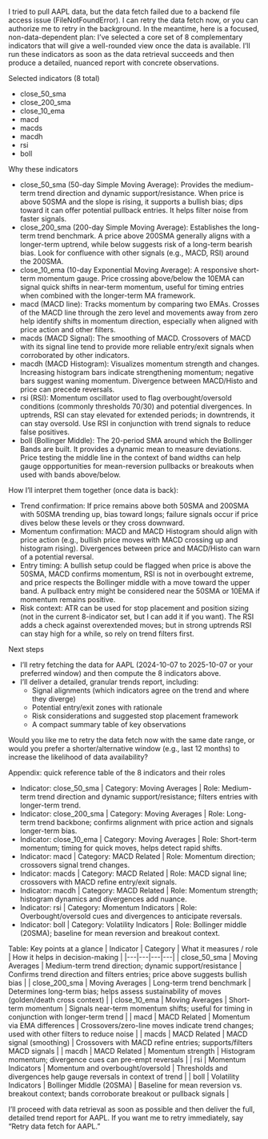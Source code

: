 I tried to pull AAPL data, but the data fetch failed due to a backend file access issue (FileNotFoundError). I can retry the data fetch now, or you can authorize me to retry in the background. In the meantime, here is a focused, non-data-dependent plan: I’ve selected a core set of 8 complementary indicators that will give a well-rounded view once the data is available. I’ll run these indicators as soon as the data retrieval succeeds and then produce a detailed, nuanced report with concrete observations.

Selected indicators (8 total)
- close_50_sma
- close_200_sma
- close_10_ema
- macd
- macds
- macdh
- rsi
- boll

Why these indicators
- close_50_sma (50-day Simple Moving Average): Provides the medium-term trend direction and dynamic support/resistance. When price is above 50SMA and the slope is rising, it supports a bullish bias; dips toward it can offer potential pullback entries. It helps filter noise from faster signals.
- close_200_sma (200-day Simple Moving Average): Establishes the long-term trend benchmark. A price above 200SMA generally aligns with a longer-term uptrend, while below suggests risk of a long-term bearish bias. Look for confluence with other signals (e.g., MACD, RSI) around the 200SMA.
- close_10_ema (10-day Exponential Moving Average): A responsive short-term momentum gauge. Price crossing above/below the 10EMA can signal quick shifts in near-term momentum, useful for timing entries when combined with the longer-term MA framework.
- macd (MACD line): Tracks momentum by comparing two EMAs. Crosses of the MACD line through the zero level and movements away from zero help identify shifts in momentum direction, especially when aligned with price action and other filters.
- macds (MACD Signal): The smoothing of MACD. Crossovers of MACD with its signal line tend to provide more reliable entry/exit signals when corroborated by other indicators.
- macdh (MACD Histogram): Visualizes momentum strength and changes. Increasing histogram bars indicate strengthening momentum; negative bars suggest waning momentum. Divergence between MACD/Histo and price can precede reversals.
- rsi (RSI): Momentum oscillator used to flag overbought/oversold conditions (commonly thresholds 70/30) and potential divergences. In uptrends, RSI can stay elevated for extended periods; in downtrends, it can stay oversold. Use RSI in conjunction with trend signals to reduce false positives.
- boll (Bollinger Middle): The 20-period SMA around which the Bollinger Bands are built. It provides a dynamic mean to measure deviations. Price testing the middle line in the context of band widths can help gauge oppportunities for mean-reversion pullbacks or breakouts when used with bands above/below.

How I’ll interpret them together (once data is back):
- Trend confirmation: If price remains above both 50SMA and 200SMA with 50SMA trending up, bias toward longs; failure signals occur if price dives below these levels or they cross downward.
- Momentum confirmation: MACD and MACD Histogram should align with price action (e.g., bullish price moves with MACD crossing up and histogram rising). Divergences between price and MACD/Histo can warn of a potential reversal.
- Entry timing: A bullish setup could be flagged when price is above the 50SMA, MACD confirms momentum, RSI is not in overbought extreme, and price respects the Bollinger middle with a move toward the upper band. A pullback entry might be considered near the 50SMA or 10EMA if momentum remains positive.
- Risk context: ATR can be used for stop placement and position sizing (not in the current 8-indicator set, but I can add it if you want). The RSI adds a check against overextended moves; but in strong uptrends RSI can stay high for a while, so rely on trend filters first.

Next steps
- I’ll retry fetching the data for AAPL (2024-10-07 to 2025-10-07 or your preferred window) and then compute the 8 indicators above.
- I’ll deliver a detailed, granular trends report, including:
  - Signal alignments (which indicators agree on the trend and where they diverge)
  - Potential entry/exit zones with rationale
  - Risk considerations and suggested stop placement framework
  - A compact summary table of key observations

Would you like me to retry the data fetch now with the same date range, or would you prefer a shorter/alternative window (e.g., last 12 months) to increase the likelihood of data availability?

Appendix: quick reference table of the 8 indicators and their roles
- Indicator: close_50_sma | Category: Moving Averages | Role: Medium-term trend direction and dynamic support/resistance; filters entries with longer-term trend.
- Indicator: close_200_sma | Category: Moving Averages | Role: Long-term trend backbone; confirms alignment with price action and signals longer-term bias.
- Indicator: close_10_ema | Category: Moving Averages | Role: Short-term momentum; timing for quick moves, helps detect rapid shifts.
- Indicator: macd | Category: MACD Related | Role: Momentum direction; crossovers signal trend changes.
- Indicator: macds | Category: MACD Related | Role: MACD signal line; crossovers with MACD refine entry/exit signals.
- Indicator: macdh | Category: MACD Related | Role: Momentum strength; histogram dynamics and divergences add nuance.
- Indicator: rsi | Category: Momentum Indicators | Role: Overbought/oversold cues and divergences to anticipate reversals.
- Indicator: boll | Category: Volatility Indicators | Role: Bollinger middle (20SMA); baseline for mean reversion and breakout context.

Table: Key points at a glance
| Indicator | Category | What it measures / role | How it helps in decision-making |
|---|---|---|---|
| close_50_sma | Moving Averages | Medium-term trend direction; dynamic support/resistance | Confirms trend direction and filters entries; price above suggests bullish bias |
| close_200_sma | Moving Averages | Long-term trend benchmark | Determines long-term bias; helps assess sustainability of moves (golden/death cross context) |
| close_10_ema | Moving Averages | Short-term momentum | Signals near-term momentum shifts; useful for timing in conjunction with longer-term trend |
| macd | MACD Related | Momentum via EMA differences | Crossovers/zero-line moves indicate trend changes; used with other filters to reduce noise |
| macds | MACD Related | MACD signal (smoothing) | Crossovers with MACD refine entries; supports/filters MACD signals |
| macdh | MACD Related | Momentum strength | Histogram momentum; divergence cues can pre-empt reversals |
| rsi | Momentum Indicators | Momentum and overbought/oversold | Thresholds and divergences help gauge reversals in context of trend |
| boll | Volatility Indicators | Bollinger Middle (20SMA) | Baseline for mean reversion vs. breakout context; bands corroborate breakout or pullback signals |

I’ll proceed with data retrieval as soon as possible and then deliver the full, detailed trend report for AAPL. If you want me to retry immediately, say “Retry data fetch for AAPL.”
